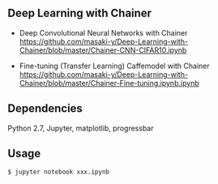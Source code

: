 ## Deep Learning with Chainer  

* Deep Convolutional Neural Networks with Chainer  
https://github.com/masaki-y/Deep-Learning-with-Chainer/blob/master/Chainer-CNN-CIFAR10.ipynb

* Fine-tuning (Transfer Learning) Caffemodel with Chainer  
https://github.com/masaki-y/Deep-Learning-with-Chainer/blob/master/Chainer-Fine-tuning.ipynb.ipynb

## Dependencies
Python 2.7, Jupyter, matplotlib, progressbar

## Usage

```shellsession
$ jupyter notebook xxx.ipynb
```
